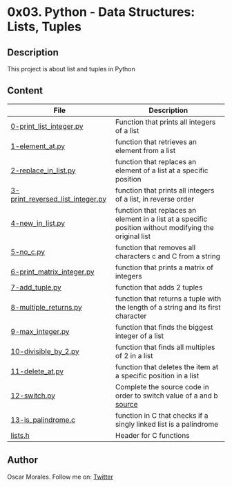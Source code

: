 # 0x03. Python - Data Structures: Lists, Tuples

## Description

This project is about list and tuples in Python

## Content

| File | Description |
| --- | --- |
| [0-print_list_integer.py](./0-print_list_integer.py) | Function that prints all integers of a list |
| [1-element_at.py](./1-element_at.py) | function that retrieves an element from a list |
| [2-replace_in_list.py](./2-replace_in_list.py) | function that replaces an element of a list at a specific position |
| [3-print_reversed_list_integer.py](./3-print_reversed_list_integer.py) | function that prints all integers of a list, in reverse order |
| [4-new_in_list.py](./4-new_in_list.py) | function that replaces an element in a list at a specific position without modifying the original list |
| [5-no_c.py](./5-no_c.py) | function that removes all characters c and C from a string |
| [6-print_matrix_integer.py](./6-print_matrix_integer.py) | function that prints a matrix of integers |
| [7-add_tuple.py](./7-add_tuple.py) | function that adds 2 tuples |
| [8-multiple_returns.py](./8-multiple_returns.py) | function that returns a tuple with the length of a string and its first character |
| [9-max_integer.py](./9-max_integer.py) | function that finds the biggest integer of a list |
| [10-divisible_by_2.py](./10-divisible_by_2.py) | function that finds all multiples of 2 in a list |
| [11-delete_at.py](./11-delete_at.py) | function that deletes the item at a specific position in a list |
| [12-switch.py](./12-switch.py) | Complete the source code in order to switch value of a and b [source](./https://github.com/holbertonschool/0x03.py/blob/master/12-switch_py) |
| [13-is_palindrome.c](./13-is_palindrome.c) | function in C that checks if a singly linked list is a palindrome |
| [lists.h](./lists.h) | Header for C functions |

## Author

Oscar Morales. Follow me on: [Twitter](https://twitter.com/oi_moralest)
